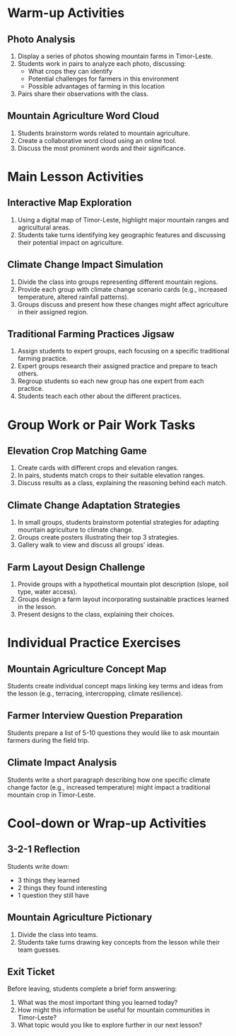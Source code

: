# Warm-up Activities

## Photo Analysis
1. Display a series of photos showing mountain farms in Timor-Leste.
2. Students work in pairs to analyze each photo, discussing:
   - What crops they can identify
   - Potential challenges for farmers in this environment
   - Possible advantages of farming in this location
3. Pairs share their observations with the class.

## Mountain Agriculture Word Cloud
1. Students brainstorm words related to mountain agriculture.
2. Create a collaborative word cloud using an online tool.
3. Discuss the most prominent words and their significance.

# Main Lesson Activities

## Interactive Map Exploration
1. Using a digital map of Timor-Leste, highlight major mountain ranges and agricultural areas.
2. Students take turns identifying key geographic features and discussing their potential impact on agriculture.

## Climate Change Impact Simulation
1. Divide the class into groups representing different mountain regions.
2. Provide each group with climate change scenario cards (e.g., increased temperature, altered rainfall patterns).
3. Groups discuss and present how these changes might affect agriculture in their assigned region.

## Traditional Farming Practices Jigsaw
1. Assign students to expert groups, each focusing on a specific traditional farming practice.
2. Expert groups research their assigned practice and prepare to teach others.
3. Regroup students so each new group has one expert from each practice.
4. Students teach each other about the different practices.

# Group Work or Pair Work Tasks

## Elevation Crop Matching Game
1. Create cards with different crops and elevation ranges.
2. In pairs, students match crops to their suitable elevation ranges.
3. Discuss results as a class, explaining the reasoning behind each match.

## Climate Change Adaptation Strategies
1. In small groups, students brainstorm potential strategies for adapting mountain agriculture to climate change.
2. Groups create posters illustrating their top 3 strategies.
3. Gallery walk to view and discuss all groups' ideas.

## Farm Layout Design Challenge
1. Provide groups with a hypothetical mountain plot description (slope, soil type, water access).
2. Groups design a farm layout incorporating sustainable practices learned in the lesson.
3. Present designs to the class, explaining their choices.

# Individual Practice Exercises

## Mountain Agriculture Concept Map
Students create individual concept maps linking key terms and ideas from the lesson (e.g., terracing, intercropping, climate resilience).

## Farmer Interview Question Preparation
Students prepare a list of 5-10 questions they would like to ask mountain farmers during the field trip.

## Climate Impact Analysis
Students write a short paragraph describing how one specific climate change factor (e.g., increased temperature) might impact a traditional mountain crop in Timor-Leste.

# Cool-down or Wrap-up Activities

## 3-2-1 Reflection
Students write down:
- 3 things they learned
- 2 things they found interesting
- 1 question they still have

## Mountain Agriculture Pictionary
1. Divide the class into teams.
2. Students take turns drawing key concepts from the lesson while their team guesses.

## Exit Ticket
Before leaving, students complete a brief form answering:
1. What was the most important thing you learned today?
2. How might this information be useful for mountain communities in Timor-Leste?
3. What topic would you like to explore further in our next lesson?